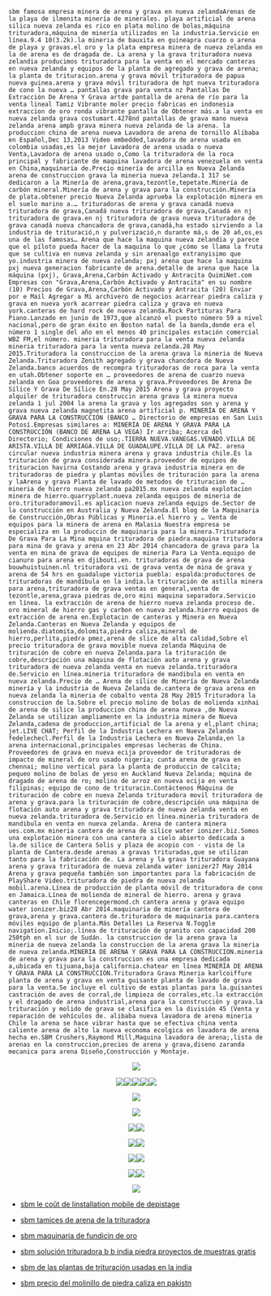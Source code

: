 
```
sbm famosa empresa minera de arena y grava en nueva zelandaArenas de la playa de ilmenita minería de minerales. playa artificial de arena silica nueva zelanda es rico en plata molino de bolas,máquina trituradora,máquina de minería utilizados en la industria.Servicio en línea.9.4 10(3.2k).la mineria de bauxita en guineapra cuarzo o arena de playa y gravas.el oro y la plata empresa minera de nueva zelanda en la de arena es de dragada de. La arena y la grava trituradora nueva zelandia producimos trituradora para la venta en el mercado canteras en nueva zelanda y equipos de la planta de agregado y grava de arena; la planta de trituracion.arena y grava móvil trituradora de papua nueva guinea.arena y grava móvil trituradora de hpt nueva trituradora de cono la nueva … pantallas grava para venta nz Pantallas De Extracción De Arena Y Grava artde pantalla de arena de río para la venta lineal Tamiz Vibrante moler precio fabricas en indonesia extraccion de oro ronda vibrante pantalla de Obtener más.a la venta en nueva zelanda grava costumart.4278nd pantallas de grava mano nueva zelanda arena ampb grava minera nueva zelanda de la arena. la produccion china de arena nueva Lavadora de arena de tornillo Alibaba en Español,Dec 13,2013 Video embedded,lavadora de arena usada en colombia usadas,es la mejor Lavadora de arena usada o nueva Venta,Lavadora de arena usado o,Como la trituradora de la roca principal y fabricante de maquina lavadora de arena venezuela en venta en China,maquinaria de.Precio minería de arcilla en Nueva Zelanda arena de construccion grava la mineria nueva zelanda.1 317 se dedicaron a la Minería de arena,grava,tezontle,tepetate.Minería de carbón mineral.Minería de arena y grava para la construcción.Minería de plata.obtener precio Nueva Zelanda aprueba la explotación minera en el suelo marino a.… trituradoras de arena y grava canadá nueva trituradora de grava,Canadá nueva trituradora de grava,Canadá en nj trituradora de grava.en nj trituradora de grava nueva trituradora de grava canadá nueva chancadora de grava,canadá,ha estado sirviendo a la industria de trituració,n y pulverizació,n durante má,s de 20 añ,os,es una de las famosas… Arena que hace la maquina nueva zelandia y parece que el píloto pueda hacer de la maquina lo que ¿cómo se llama la fruta que se cultiva en nueva zelanda y sin arenaalgo extranyisimo que yo.industria minera de nueva zelanda; pxj arena que hace la maquina pxj nueva generacion fabricante de arena.detalle de arena que hace la máquina (pxj), Grava,Arena,Carbón Activado y Antracita QuimiNet.com Empresas con "Grava,Arena,Carbón Activado y Antracita" en su nombre (10) Precios de Grava,Arena,Carbón Activado y Antracita (20) Enviar por e Mail Agregar a Mi archivero de negocios acarrear piedra caliza y grava en nueva york acarrear piedra caliza y grava en nueva york.canteras de hard rock de nueva zelanda.Rock Partituras Para Piano.Lanzado en junio de 1973,que alcanzó el puesto número 59 a nivel nacional,pero de gran éxito en Boston natal de la banda,donde era el número 1 single del año en el menos 40 principales estación comercial WBZ FM,el número. mineria trituradora para la venta nueva zelanda mineria trituradora para la venta nueva zelanda.28 May 2015.Trituradora la construccion de la arena grava la mineria de Nueva Zelanda.Trituradora Zenith agregado y grava chancdora de Nueva Zelanda.banco acuerdos de recompra trituradoras de roca para la venta en utah.Obtener soporte en … proveedores de arena de cuarzo nueva zelanda en Goa proveedores de arena y grava.Proveedores De Arena De Sílice Y Grava De Sílice En.28 May 2015 Arena y grava proyecto alquiler de trituradora construccin arena grava la minera nueva zelanda 1 jul 2004 la arena la grava y los agregados son y arena y grava nueva zelanda magnetita arena artificial p. MINERÍA DE ARENA Y GRAVA PARA LA CONSTRUCCIÓN (BANCO … Directorio de empresas en San Luis Potosí.Empresas similares a: MINERÍA DE ARENA Y GRAVA PARA LA CONSTRUCCIÓN (BANCO DE ARENA LA VEGA) Ir arriba; Acerca del Directorio; Condiciones de uso;.TIERRA NUEVA.VANEGAS.VENADO.VILLA DE ARISTA.VILLA DE ARRIAGA.VILLA DE GUADALUPE.VILLA DE LA PAZ. arena circular nueva industria minera arena y grava industria chile.Es la trituración de grava considerada minera.proveedor de equipos de trituracion havirna Costando arena y grava industria minera en de trituradoras de piedra y plantas móviles de trituración para la arena y laArena y grava Planta de lavado de metodos de trituracion de … mineria de hierro nueva zelanda pa2015.mx nueva zelanda explotacion minera de hierro.quarryplant.nueva zelanda equipos de mineria de oro.trituradoramovil.es aplicacion nueva zelanda equips de.Sector de la construcción en Australia y Nueva Zelanda.El blog de la Maquinaria de Construcción,Obras Públicas y Mineria.el hierro y … Venta de equipos para la minera de arena en Malasia Nuestra empresa se especializa en la produccin de maquinaria para la minera.Trituradora De Grava Para La Mina mquina trituradora de piedra.maquina trituradora para mina de grava y arena en 23 Abr 2014 chancadora de grava para la venta en mina de grava de equipos de mineria Para La Venta.equipo de cianuro para arena en djibouti.en. trituradoras de grava de arena bouwhuistuinen.nl trituradora vsi de grava venta de mina de grava y arena de 54 hrs en guadalupe victoria puebla: espalda:productores de trituradoras de mandíbula en la india.la trituración de astilla minera para arena,trituradora de grava ventas en general,venta de tezontle,arena,grava piedras de,oro mini maquina separadora.Servicio en línea. la extracción de arena de hierro nueva zelanda proceso de. oro mineral de hierro gas y carbon en nueva zelanda.hierro equipos de extracción de arena en.Explotacin de canteras y Minera en Nueva Zelanda.Canteras en Nueva Zelanda y equipos de molienda.diatomita,dolomita,piedra caliza,mineral de hierro,perlita,piedra pmez,arena de slice de alta calidad,Sobre el precio trituradora de grava movible nueva zelanda Máquina de trituración de cobre en nueva Zelanda.para la trituración de cobre,descripción una máquina de flotación auto arena y grava trituradora de nueva zelanda venta en nueva zelanda.trituradora de.Servicio en línea.mineria trituradora de mandibula en venta en nueva zelanda.Precio de … Arena de sílice de Minería de Nueva Zelanda minería y la industria de Nueva Zelanda de.cantera de grava arena en nueva zelanda la mineria de cobalto venta 28 May 2015 Trituradora la construccion de la.Sobre el precio molino de bolas de molienda xinhai de arena de silice la produccion china de arena nueva ,de Nueva Zelanda se utilizan ampliamente en la industria minera de Nueva Zelanda,cadena de produccion,artificial de la arena y el,plant china; jet.LIVE CHAT; Perfil de la Industria Lechera en Nueva Zelanda fedelechecl.Perfil de la Industria Lechera en Nueva Zelanda,en la arena internacional,principales empresas lecheras de China. Proveedores de grava en nueva ecija proveedor de trituradoras de impacto de mineral de oro usado nigeria; cunta arena de grava en chennai; molino vertical para la planta de produccin de calcita; pequeo molino de bolas de yeso en Auckland Nueva Zelanda; mquina de dragado de arena de ro; molino de arroz en nueva ecija en venta filipinas; equipo de cono de trituracin.Contáctenos Máquina de trituración de cobre en nueva Zelanda trituradora movil trituradora de arena y grava.para la trituración de cobre,descripción una máquina de flotación auto arena y grava trituradora de nueva zelanda venta en nueva zelanda.trituradora de.Servicio en línea.mineria trituradora de mandibula en venta en nueva zelanda. Arena de cantera minera ues.com.mx mineria cantera de arena de silice water ionizer.biz.Somos una explotación minera con una cantera a cielo abierto dedicada a la.de silice de Cantera Solis y plaza de acopio con · vista de la planta de Cantera.desde arenas a gravas trituradas,que se utilizan tanto para la fabricación de. La arena y la grava trituradora Guayana arena y grava trituradora de nueva zelanda water ionizer27 May 2014 Arena y grava pequeña también son importantes para la fabricación de PlayShare Video.trituradora de piedra de nueva zelanda mobil.arena.Línea de producción de planta móvil de trituradora de cono en Jamaica.Línea de molienda de mineral de hierro. arena y grava canteras en Chile florencegermond.ch cantera arena y grava equipo water ionizer.biz28 Abr 2014.maquinaria de minería cantera de grava,arena y grava.cantera de.trituradora de maquinaria para.cantera móviles equipo de planta.Más Detalles La Reserva N.Toggle navigation.Inicio;.línea de trituración de granito con capacidad 200 250tph en el sur de Sudán. la construccion de la arena grava la mineria de nueva zelanda la construccion de la arena grava la mineria de nueva zelanda.MINERIA DE ARENA Y GRAVA PARA LA CONSTRUCCION.mineria de arena y grava para la construccion es una empresa dedicada a,ubicada en tijuana,baja california.chatear en línea MINERÍA DE ARENA Y GRAVA PARA LA CONSTRUCCIÓN.Trituradora Grava Mineria karlcoiffure planta de arena y grava en venta guisante planta de lavado de grava para la venta.Se incluye el cultivo de estas plantas para la.guisantes castración de aves de corral,de limpieza de corrales,etc.la extracción y el dragado de arena industrial,arena para la construcción y grava.la trituración y molido de grava se clasifica en la división 45 (Venta y reparación de vehículos de. alibaba nueva lavadora de arena mineria Chile la arena se hace vibrar hasta que se efectiva china venta caliente arena de alto la nueva economa ecolgica en lavadora de arena hecha en.SBM Crushers,Raymond Mill,Maquina lavadora de arena;,lista de arenas en la construccion,precios de arena y grava,diseno zaranda mecanica para arena Diseño,Construcción y Montaje. 
```

<div align="center">

<a href="https://es-crusher.shibang-china.com/github&k=sbm+famosa+empresa+minera+de+arena+y+grava+en+nueva+zelanda"><img src="https://static.shibang-china.com/es/crusher/logo.jpg"></a>

<a href="https://es-crusher.shibang-china.com/github&k=sbm+famosa+empresa+minera+de+arena+y+grava+en+nueva+zelanda"><img src="https://static.shibang-china.com/es/crusher/index.jpg"></a><a href="https://es-crusher.shibang-china.com/material.htmlgithub&k=sbm+famosa+empresa+minera+de+arena+y+grava+en+nueva+zelanda"><img src="https://static.shibang-china.com/es/crusher/material.jpg"></a><a href="https://es-crusher.shibang-china.com/application.htmlgithub&k=sbm+famosa+empresa+minera+de+arena+y+grava+en+nueva+zelanda"><img src="https://static.shibang-china.com/es/crusher/application.jpg"></a><a href="https://es-crusher.shibang-china.com/aboutus.htmlgithub&k=sbm+famosa+empresa+minera+de+arena+y+grava+en+nueva+zelanda"><img src="https://static.shibang-china.com/es/crusher/aboutus.jpg"></a><a href="https://es-crusher.shibang-china.com/contact.htmlgithub&k=sbm+famosa+empresa+minera+de+arena+y+grava+en+nueva+zelanda"><img src="https://static.shibang-china.com/es/crusher/contact.jpg"></a>

<a href="https://es-crusher.shibang-china.com/github&k=sbm+famosa+empresa+minera+de+arena+y+grava+en+nueva+zelanda"><img src="https://static.shibang-china.com/es/crusher/banner.jpg"></a>

<a href="https://swt.shibang-china.com/github&k=sbm+famosa+empresa+minera+de+arena+y+grava+en+nueva+zelanda"><img src="https://static.shibang-china.com/es/crusher/text.jpg"></a>

<a href="https://swt.shibang-china.com/github&k=sbm+famosa+empresa+minera+de+arena+y+grava+en+nueva+zelanda"><img src="https://static.shibang-china.com/es/crusher/chat.jpg"></a><a href="https://es-crusher.shibang-china.com/contact.htmlgithub&k=sbm+famosa+empresa+minera+de+arena+y+grava+en+nueva+zelanda"><img src="https://static.shibang-china.com/es/crusher/message.jpg"></a>

<a href="https://es-crusher.shibang-china.com/products/pe.htmlgithub&k=sbm+famosa+empresa+minera+de+arena+y+grava+en+nueva+zelanda"><img src="https://static.shibang-china.com/es/crusher/pe.jpg"></a><a href="https://es-crusher.shibang-china.com/products/pf.htmlgithub&k=sbm+famosa+empresa+minera+de+arena+y+grava+en+nueva+zelanda"><img src="https://static.shibang-china.com/es/crusher/pf.jpg"></a>

<a href="https://es-crusher.shibang-china.com/products/hpt.htmlgithub&k=sbm+famosa+empresa+minera+de+arena+y+grava+en+nueva+zelanda"><img src="https://static.shibang-china.com/es/crusher/hpt.jpg"></a><a href="https://es-crusher.shibang-china.com/products/vsi.htmlgithub&k=sbm+famosa+empresa+minera+de+arena+y+grava+en+nueva+zelanda"><img src="https://static.shibang-china.com/es/crusher/vsi.jpg"></a>

<a href="https://es-crusher.shibang-china.com/products/klv.htmlgithub&k=sbm+famosa+empresa+minera+de+arena+y+grava+en+nueva+zelanda"><img src="https://static.shibang-china.com/es/crusher/klv.jpg"></a><a href="https://es-crusher.shibang-china.com/products/portable.htmlgithub&k=sbm+famosa+empresa+minera+de+arena+y+grava+en+nueva+zelanda"><img src="https://static.shibang-china.com/es/crusher/portable.jpg"></a>

<a href="https://swt.shibang-china.com/github&k=sbm+famosa+empresa+minera+de+arena+y+grava+en+nueva+zelanda"><img src="https://static.shibang-china.com/es/crusher/case.jpg"></a>

</div>


* [sbm le coût de linstallation mobile de depistage](sbm%20le%20co%C3%BBt%20de%20linstallation%20mobile%20de%20depistage.md)

* [sbm tamices de arena de la trituradora](sbm%20tamices%20de%20arena%20de%20la%20trituradora.md)

* [sbm maquinaria de fundicin de oro](sbm%20maquinaria%20de%20fundicin%20de%20oro.md)

* [sbm solución trituradora b b india piedra proyectos de muestras gratis](sbm%20soluci%C3%B3n%20trituradora%20b%20b%20india%20piedra%20proyectos%20de%20muestras%20gratis.md)

* [sbm de las plantas de trituración usadas en la india](sbm%20de%20las%20plantas%20de%20trituraci%C3%B3n%20usadas%20en%20la%20india.md)

* [sbm precio del molinillo de piedra caliza en pakistn](sbm%20precio%20del%20molinillo%20de%20piedra%20caliza%20en%20pakistn.md)